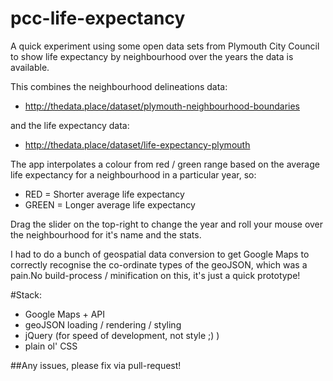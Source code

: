 # pcc-life-expectancy

A quick experiment using some open data sets from Plymouth City Council to show life expectancy by neighbourhood over the years the data is available.

This combines the neighbourhood delineations data: 

- http://thedata.place/dataset/plymouth-neighbourhood-boundaries

and the life expectancy data:

- http://thedata.place/dataset/life-expectancy-plymouth

The app interpolates a colour from red / green range based on the average life expectancy for a neighbourhood in a particular year, so: 

- RED = Shorter average life expectancy
- GREEN = Longer average life expectancy

Drag the slider on the top-right to change the year and roll your mouse over the neighbourhood for it's name and the stats.

I had to do a bunch of geospatial data conversion to get Google Maps to correctly recognise the co-ordinate types of the geoJSON, which was a pain.No build-process / minification on this, it's just a quick prototype!

#Stack:

- Google Maps + API
- geoJSON loading / rendering / styling
- jQuery (for speed of development, not style ;) )
- plain ol' CSS


##Any issues, please fix via pull-request!


